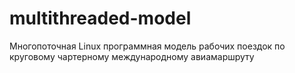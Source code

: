 # multithreaded-model
Многопоточная Linux программная модель рабочих поездок по круговому чартерному международному авиамаршруту
